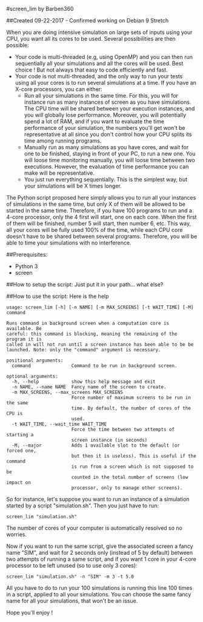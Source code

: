 #screen_lim by Barben360

##Created 09-22-2017 - Confirmed working on Debian 9 Stretch

When you are doing intensive simulation on large sets of inputs using your CPU, you want all its cores to be used. Several possibilities are then possible:
- Your code is multi-threaded (e.g, using OpenMP) and you can then run sequentially all your simulations and all the cores will be used. Best choice ! But not always that easy to code efficiently and fast.
- Your code is not multi-threaded, and the only way to run your tests using all your cores is to run several simulations at a time. If you have an X-core processors, you can either:
	- Run all your simulations in the same time. For this, you will for instance run as many instances of screen as you have simulations. The CPU time will be shared between your execution instances, and you will globally lose performance. Moreover, you will potentially spend a lot of RAM, and if you want to evaluate the time performance of your simulation, the numbers you'll get won't be representative at all since you don't control how your CPU splits its time among running programs.
	- Manually run as many simulations as you have cores, and wait for one to be finished, staying in front of your PC, to run a new one. You will loose time monitoring manually, you will loose time between two executions. However, the evaluation of time performance you can make will be representative.
	- You just run everything sequentially. This is the simplest way, but your simulations will be X times longer.
	
The Python script proposed here simply allows you to run all your instances of simulations in the same time, but only X of them will be allowed to be started in the same time. Therefore, if you have 100 programs to run and a 4-core processor, only the 4 first will start, one on each core. When the first of them will be finished, number 5 will start, then number 6, etc.
This way, all your cores will be fully used 100% of the time, while each CPU core doesn't have to be shared between several programs. Therefore, you will be able to time your simulations with no interference.

##Prerequisites:

- Python 3
- screen

##How to setup the script:
Just put it in your path... what else?

##How to use the script:
Here is the help
```
usage: screen_lim [-h] [-n NAME] [-m MAX_SCREENS] [-t WAIT_TIME] [-M] command

Runs command in background screen when a computation core is available. Be
careful: this command is blocking, meaning the remaining of the program it is
called in will not run until a screen instance has been able to be be
launched. Note: only the "command" argument is necessary.

positional arguments:
  command               Command to be run in background screen.

optional arguments:
  -h, --help            show this help message and exit
  -n NAME, --name NAME  Fancy name of the screen to create.
  -m MAX_SCREENS, --max_screens MAX_SCREENS
                        Force number of maximum screens to be run in the same
                        time. By default, the number of cores of the CPU is
                        used.
  -t WAIT_TIME, --wait_time WAIT_TIME
                        Force the time between two attempts of starting a
                        screen instance (in seconds)
  -M, --major           Adds 1 available slot to the default (or forced one,
                        but then it is useless). This is useful if the command
                        is run from a screen which is not supposed to be
                        counted in the total number of screens (low impact on
                        processor, only to manage other screens).
```

So for instance, let's suppose you want to run an instance of a simulation started by a script "simulation.sh". Then you just have to run:
```
screen_lim "simulation.sh"
```
The number of cores of your computer is automatically resolved so no worries.

Now if you want to run the same script, give the associated screen a fancy name "SIM", and wait for 2 seconds only (instead of 5 by default) between two attempts of running a same script, and if you want 1 core in your 4-core processor to be left unused (so to use only 3 cores):
```
screen_lim "simulation.sh" -n "SIM" -m 3 -t 5.0
```

All you have to do to run your 100 simulations is running this line 100 times in a script, applied to all your simulations.
You can choose the same fancy name for all your simulations, that won't be an issue.

Hope you'll enjoy !

